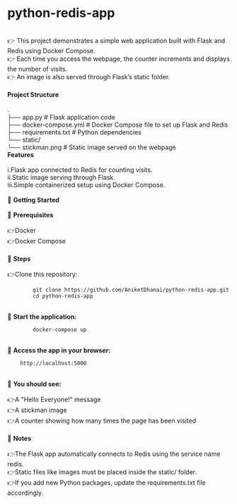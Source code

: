 # python-redis-app<br />
<br />
    👉 This project demonstrates a simple web application built with Flask and Redis using Docker Compose.<br />
    👉 Each time you access the webpage, the counter increments and displays the number of visits.<br />
    👉 An image is also served through Flask’s static folder.<br />
<br />    
<strong>Project Structure</strong><br />
<br />
    .<br />
    ├── app.py                # Flask application code<br />
    ├── docker-compose.yml    # Docker Compose file to set up Flask and Redis<br />
    ├── requirements.txt      # Python dependencies<br />
    └── static/<br />
        └── stickman.png      # Static image served on the webpage
<br />
<strong>Features</strong><br />
<br />
    i.Flask app connected to Redis for counting visits.<br />
    ii.Static image serving through Flask.<br />
    iii.Simple containerized setup using Docker Compose.<br />
<br />
📢 <strong>Getting Started</strong><br />
<br />
    📌 <strong>Prerequisites</strong><br />
<br />
        👉Docker<br />
        👉Docker Compose<br />
<br />
    📌 <strong>Steps</strong><br />
<br />
        👉Clone this repository:<br />
            
            git clone https://github.com/AniketDhanai/python-redis-app.git
            cd python-redis-app
  <br />
    📌 <strong>Start the application:</strong><br />
        
            docker-compose up
<br />
    📌 <strong>Access the app in your browser:</strong><br />
            
        http://localhost:5000
<br />
    📌 <strong>You should see:</strong><br />
<br />
        👉A "Hello Everyone!" message<br />
        👉A stickman image<br />
        👉A counter showing how many times the page has been visited<br />
    <br />
    📌 <strong>Notes</strong><br />
<br />
        👉The Flask app automatically connects to Redis using the service name redis.<br />
        👉Static files like images must be placed inside the static/ folder.<br />
        👉If you add new Python packages, update the requirements.txt file accordingly.<br />


